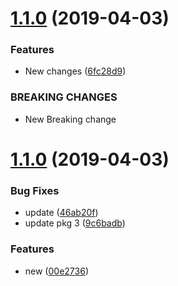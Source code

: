 # [1.1.0](https://github.com/amalgupta08/lerna-repo/compare/@amalgupta08/pkg3@1.1.0...@amalgupta08/pkg3@1.1.0) (2019-04-03)


### Features

* New changes ([6fc28d9](https://github.com/amalgupta08/lerna-repo/commit/6fc28d9))


### BREAKING CHANGES

* New Breaking change



# [1.1.0](https://github.com/amalgupta08/lerna-repo/compare/@amalgupta08/pkg3@1.1.0...@amalgupta08/pkg3@1.1.0) (2019-04-03)


### Bug Fixes

* update ([46ab20f](https://github.com/amalgupta08/lerna-repo/commit/46ab20f))
* update pkg 3 ([9c6badb](https://github.com/amalgupta08/lerna-repo/commit/9c6badb))


### Features

* new ([00e2736](https://github.com/amalgupta08/lerna-repo/commit/00e2736))



